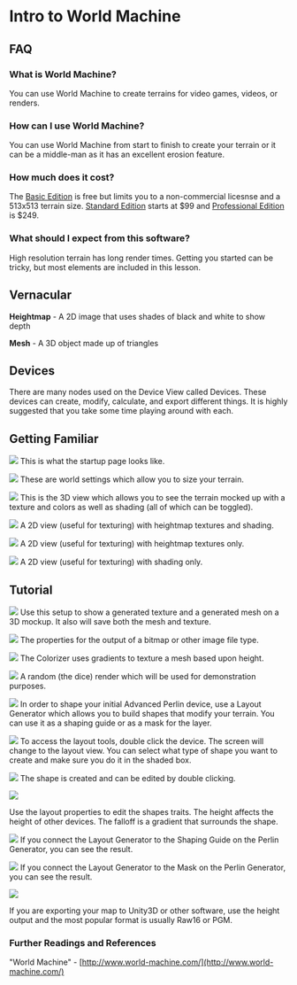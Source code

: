 # Intro to World Machine
## FAQ
### What is World Machine?
You can use World Machine to create terrains for video games, videos, or renders.
### How can I use World Machine?
You can use World Machine from start to finish to create your terrain or it can be a middle-man as it has an excellent erosion feature.
### How much does it cost?
The [Basic Edition](http://www.world-machine.com/download.php) is free but limits you to a non-commercial licesnse and a 513x513 terrain size. [Standard Edition](http://www.world-machine.com/download.php?page=buy) starts at $99 and [Professional Edition](http://www.world-machine.com/download.php?page=buy) is $249.
### What should I expect from this software?
High resolution terrain has long render times. Getting you started can be tricky, but most elements are included in this lesson.

## Vernacular 
**Heightmap** - A 2D image that uses shades of black and white to show depth

**Mesh** - A 3D object made up of triangles

## Devices
There are many nodes used on the Device View called Devices. These devices can create, modify, calculate, and export different things. It is highly suggested that you take some time playing around with each.

## Getting Familiar
![](wmstartup.PNG)
This is what the startup page looks like.

![](wmsettings.png)
These are world settings which allow you to size your terrain.

![](wm3dview.PNG)
This is the 3D view which allows you to see the terrain mocked up with a texture and colors as well as shading (all of which can be toggled).

![](wmhands2d.PNG)
A 2D view (useful for texturing) with heightmap textures and shading.

![](wmh2d.PNG)
A 2D view (useful for texturing) with heightmap textures only.

![](wms2d.PNG)
A 2D view (useful for texturing) with shading only.

## Tutorial
![](wmgettexture.PNG)
Use this setup to show a generated texture and a generated mesh on a 3D mockup. It also will save both the mesh and texture.

![](wmoutputtext.PNG)
The properties for the output of a bitmap or other image file type.

![](wmcolorizer.PNG)
The Colorizer uses gradients to texture a mesh based upon height.

![](wmrenderrandom.PNG)
A random (the dice) render which will be used for demonstration purposes.

![](wmshapingwithlayout.PNG)
In order to shape your initial Advanced Perlin device, use a Layout Generator which allows you to build shapes that modify your terrain. You can use it as a shaping guide or as a mask for the layer.

![](wmlayout1.PNG)
To access the layout tools, double click the device. The screen will change to the layout view. You can select what type of shape you want to create and make sure you do it in the shaded box. 

![](wmlayout2.PNG)
The shape is created and can be edited by double clicking.

![](wmlayoutpropoerties.PNG)

Use the layout properties to edit the shapes traits. The height affects the height of other devices. The falloff is a gradient that surrounds the shape.

![](wmlayouttoshaping.PNG)
If you connect the Layout Generator to the Shaping Guide on the Perlin Generator, you can see the result.

![](wmlayouttomask.PNG)
If you connect the Layout Generator to the Mask on the Perlin Generator, you can see the result.

![](wmheightoutput.PNG)

If you are exporting your map to Unity3D or other software, use the height output and the most popular format is usually Raw16 or PGM.

### Further Readings and References

"World Machine" - [http://www.world-machine.com/](http://www.world-machine.com/)